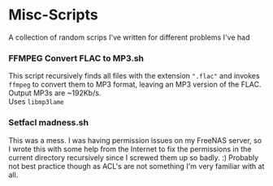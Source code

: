 # Misc-Scripts
A collection of random scrips I've written for different problems I've had

### FFMPEG Convert FLAC to MP3.sh
This script recursively finds all files with the extension `".flac"` and invokes `ffmpeg` to convert them to MP3 format, leaving an MP3 version of the FLAC. Output MP3s are ~192Kb/s.  
Uses `libmp3lame`

### Setfacl madness.sh
This was a mess. I was having permission issues on my FreeNAS server, so I wrote this with some help from the Internet to fix the permissions in the current directory recursively since I screwed them up so badly. :) Probably not best practice though as ACL's are not something I'm very familiar with at all.
